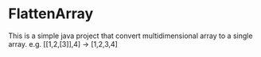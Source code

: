 # FlattenArray
This is a simple java project that convert multidimensional array to a single array. e.g. [[1,2,[3]],4] -> [1,2,3,4]
